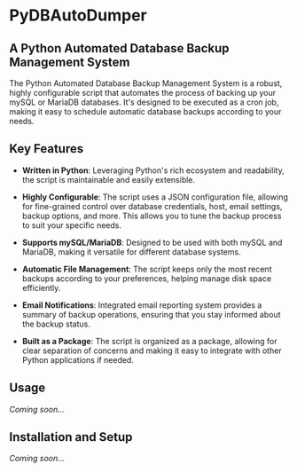 # PyDBAutoDumper
A Python Automated Database Backup Management System
-------------------------------------------------------

The Python Automated Database Backup Management System is a robust, highly configurable script that automates the process of backing up your mySQL or MariaDB databases. It's designed to be executed as a cron job, making it easy to schedule automatic database backups according to your needs.

## Key Features

- **Written in Python**: Leveraging Python's rich ecosystem and readability, the script is maintainable and easily extensible.

- **Highly Configurable**: The script uses a JSON configuration file, allowing for fine-grained control over database credentials, host, email settings, backup options, and more. This allows you to tune the backup process to suit your specific needs.

- **Supports mySQL/MariaDB**: Designed to be used with both mySQL and MariaDB, making it versatile for different database systems.

- **Automatic File Management**: The script keeps only the most recent backups according to your preferences, helping manage disk space efficiently.

- **Email Notifications**: Integrated email reporting system provides a summary of backup operations, ensuring that you stay informed about the backup status.

- **Built as a Package**: The script is organized as a package, allowing for clear separation of concerns and making it easy to integrate with other Python applications if needed.

## Usage

_Coming soon..._

## Installation and Setup

_Coming soon..._
